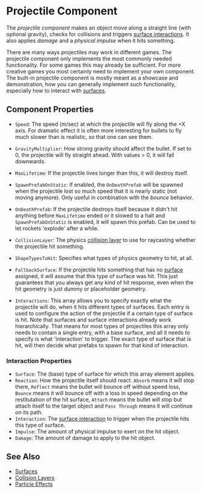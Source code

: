 # Projectile Component

The *projectile component* makes an object move along a straight line (with optional gravity), checks for collisions and triggers [surface interactions](surfaces.md#surface-interactions). It also applies *damage* and a *physical impulse* when it hits something.

There are many ways projectiles may work in different games. The projectile component only implements the most commonly needed functionality. For some games this may already be sufficient. For more creative games you most certainly need to implement your own component. The built-in projectile component is mostly meant as a showcase and demonstration, how you can generally implement such functionality, especially how to interact with [surfaces](surfaces.md).

## Component Properties

* `Speed`: The speed (m/sec) at which the projectile will fly along the +X axis. For dramatic effect it is often more interesting for bullets to fly much slower than is realistic, so that one can see them.

* `GravityMultiplier`: How strong gravity should affect the bullet. If set to 0, the projectile will fly straight ahead. With values > 0, it will fall downwards.

* `MaxLifetime`: If the projectile lives longer than this, it will destroy itself.

* `SpawnPrefabOnStatic`: If enabled, the `OnDeathPrefab` will be spawned when the projectile lost so much speed that it is nearly static (not moving anymore). Only useful in combination with the *bounce* behavior.

* `OnDeathPrefab`: If the projectile destroys itself because it didn't hit anything before `MaxLifetime` ended or it slowed to a halt and `SpawnPrefabOnStatic` is enabled, it will spawn this prefab. Can be used to let rockets 'explode' after a while.

* `CollisionLayer`: The physics [collision layer](jolt-collision-layers.md) to use for raycasting whether the projectile hit something.

* `ShapeTypesToHit`: Specifies what types of physics geometry to hit, at all.

* `FallbackSurface`: If the projectile hits something that has no [surface](surfaces.md) assigned, it will assume that this type of surface was hit. This just guarantees that you always get any kind of hit response, even when the hit geometry is just dummy or placeholder geometry.

* `Interactions`: This array allows you to specify exactly what the projectile will do, when it hits different types of surfaces. Each entry is used to configure the action of the projectile if a certain type of surface is hit. Note that surfaces and surface interactions already work hierarchically. That means for most types of projectiles this array only needs to contain a single entry, with a base surface, and all it needs to specify is what 'interaction' to trigger. The exact type of surface that is hit, will then decide what prefabs to spawn for that kind of interaction.

### Interaction Properties

* `Surface`: The (base) type of surface for which this array element applies.
* `Reaction`: How the projectile itself should react. `Absorb` means it will stop there, `Reflect` means the bullet will bounce off without speed loss, `Bounce` means it will bounce off with a loss in speed depending on the restitutation of the hit surface, `Attach` means the bullet will stop but attach itself to the target object and `Pass Through` means it will continue on its path.
* `Interaction`: The [surface interaction](surfaces.md#surface-interactions) to trigger when the projectile hits this type of surface.
* `Impulse`: The amount of physical impulse to exert on the hit object.
* `Damage`: The amount of damage to apply to the hit object.


## See Also


* [Surfaces](surfaces.md)
* [Collision Layers](jolt-collision-layers.md)
* [Particle Effects](Particle-Effects.md)
